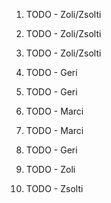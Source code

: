 1. TODO - Zoli/Zsolti








2. TODO - Zoli/Zsolti









3. TODO - Zoli/Zsolti









4. TODO - Geri









5. TODO - Geri









6. TODO - Marci









7. TODO - Marci









8. TODO - Geri









9. TODO - Zoli









10. TODO - Zsolti